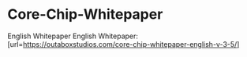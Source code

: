 # Core-Chip-Whitepaper
English Whitepaper
English Whitepaper:[url=https://outaboxstudios.com/core-chip-whitepaper-english-v-3-5/]
